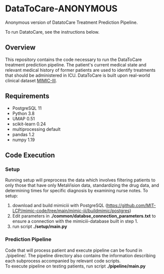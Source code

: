# DataToCare-ANONYMOUS
Anonymous version of DatatoCare Treatment Prediction Pipeline.

To run DatatoCare, see the instructions below.

## Overview
This repository contains the code necessary to run the DataToCare treatment prediction pipeline. 
The patient's current medical state and relevant medical history of former patients are used to identify treatments that should be administered in ICU. 
DataToCare is built upon real-world clinical dataset [MIMIC-III](https://mimic.physionet.org/).

## Requirements
- PostgreSQL 11
- Python 3.8
- UMAP 0.51
- scikit-learn 0.24
- multiprocessing default
- pandas 1.2
- numpy 1.19

## Code Execution

### Setup
Running setup will preprocess the data which involves filtering patients to only those that have only MetaVision data, standardizing the drug data, and determining times for specific diagnosis by examining nurse notes.
To setup:
1) download and build mimiciii with PostgreSQL (https://github.com/MIT-LCP/mimic-code/tree/main/mimic-iii/buildmimic/postgres)
2) Edit parameters in **./common/databse_connection_parameters.txt** to ensure a connection with the mimiciii-database built in step 1. 
2) run script **./setup/main.py**

### Prediction Pipeline
Code that will process patient and execute pipeline can be found in ./pipeline/. The pipeline directory also contains the information describing each subprocess accompanied by relevant code scripts.  
To execute pipeline on testing patients, run script **./pipeline/main.py**






